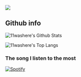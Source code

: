 ![](https://raw.githubusercontent.com/halfrost/halfrost/master/icons/header_.png)

## Github info

![11washere's Github Stats](https://github-readme-stats.vercel.app/api?username=11washere&show_icons=true&line_height=21&show_icons=true&theme=vue)

![11washere's Top Langs](https://github-readme-stats.vercel.app/api/top-langs/?username=11washere)

### The song I listen to the most

[![Spotify](https://cdn.discordapp.com/attachments/753632375858135152/757260139492409344/unknown.png)](https://open.spotify.com/track/5X4UUWdOURJN7PePHKJBy4?si=LmXL7ipzQ3WC7FiHvLuXCw)
